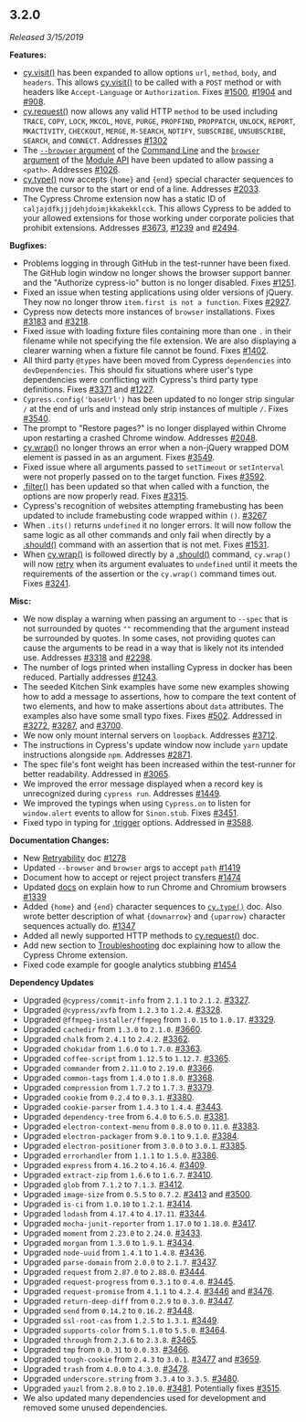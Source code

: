 ## 3.2.0

_Released 3/15/2019_

**Features:**

- [cy.visit()](/api/commands/visit) has been expanded to allow options `url`,
  `method`, `body`, and `headers`. This allows [cy.visit()](/api/commands/visit)
  to be called with a `POST` method or with headers like `Accept-Language` or
  `Authorization`. Fixes
  [#1500](https://github.com/cypress-io/cypress/issues/1500),
  [#1904](https://github.com/cypress-io/cypress/issues/1904) and
  [#908](https://github.com/cypress-io/cypress/issues/908).
- [cy.request()](/api/commands/request) now allows any valid HTTP `method` to be
  used including `TRACE`, `COPY`, `LOCK`, `MKCOL`, `MOVE`, `PURGE`, `PROPFIND`,
  `PROPPATCH`, `UNLOCK`, `REPORT`, `MKACTIVITY`, `CHECKOUT`, `MERGE`,
  `M-SEARCH`, `NOTIFY`, `SUBSCRIBE`, `UNSUBSCRIBE`, `SEARCH`, and `CONNECT`.
  Addresses [#1302](https://github.com/cypress-io/cypress/issues/1302)
- The
  [`--browser` argument](/guides/guides/command-line#cypress-run-browser-lt-browser-name-or-path-gt)
  of the [Command Line](/guides/guides/command-line) and the
  [`browser` argument](/guides/guides/module-api#cypress-run) of the
  [Module API](/guides/guides/module-api) have been updated to allow passing a
  `<path>`. Addresses
  [#1026](https://github.com/cypress-io/cypress/issues/1026).
- [cy.type()](/api/commands/type) now accepts `{home}` and `{end}` special
  character sequences to move the cursor to the start or end of a line.
  Addresses [#2033](https://github.com/cypress-io/cypress/issues/2033).
- The Cypress Chrome extension now has a static ID of
  `caljajdfkjjjdehjdoimjkkakekklcck`. This allows Cypress to be added to your
  allowed extensions for those working under corporate policies that prohibit
  extensions. Addresses
  [#3673](https://github.com/cypress-io/cypress/issues/3673),
  [#1239](https://github.com/cypress-io/cypress/issues/1239) and
  [#2494](https://github.com/cypress-io/cypress/issues/2494).

**Bugfixes:**

- Problems logging in through GitHub in the test-runner have been fixed. The
  GitHub login window no longer shows the browser support banner and the
  "Authorize cypress-io" button is no longer disabled. Fixes
  [#1251](https://github.com/cypress-io/cypress/issues/1251).
- Fixed an issue when testing applications using older versions of jQuery. They
  now no longer throw `item.first is not a function`. Fixes
  [#2927](https://github.com/cypress-io/cypress/issues/2927).
- Cypress now detects more instances of `browser` installations. Fixes
  [#3183](https://github.com/cypress-io/cypress/issues/3183) and
  [#3218](https://github.com/cypress-io/cypress/issues/3218).
- Fixed issue with loading fixture files containing more than one `.` in their
  filename while not specifying the file extension. We are also displaying a
  clearer warning when a fixture file cannot be found. Fixes
  [#1402](https://github.com/cypress-io/cypress/issues/1402).
- All third party `@types` have been moved from Cypress `dependencies` into
  `devDependencies`. This should fix situations where user's type dependencies
  were conflicting with Cypress's third party type definitions. Fixes
  [#3371](https://github.com/cypress-io/cypress/issues/3371) and
  [#1227](https://github.com/cypress-io/cypress/issues/1227).
- `Cypress.config('baseUrl')` has been updated to no longer strip singular `/`
  at the end of urls and instead only strip instances of multiple `/`. Fixes
  [#3540](https://github.com/cypress-io/cypress/issues/3540).
- The prompt to "Restore pages?" is no longer displayed within Chrome upon
  restarting a crashed Chrome window. Addresses
  [#2048](https://github.com/cypress-io/cypress/issues/2048).
- [cy.wrap()](/api/commands/wrap) no longer throws an error when a non-jQuery
  wrapped DOM element is passed in as an argument. Fixes
  [#3549](https://github.com/cypress-io/cypress/issues/3549).
- Fixed issue where all arguments passed to `setTimeout` or `setInterval` were
  not properly passed on to the target function. Fixes
  [#3592](https://github.com/cypress-io/cypress/issues/3592).
- [.filter()](/api/commands/filter) has been updated so that when called with a
  function, the options are now properly read. Fixes
  [#3315](https://github.com/cypress-io/cypress/issues/3315).
- Cypress's recognition of websites attempting framebusting has been updated to
  include framebusting code wrapped within `()`.
  [#3267](https://github.com/cypress-io/cypress/issues/3267)
- When `.its()` returns `undefined` it no longer errors. It will now follow the
  same logic as all other commands and only fail when directly by a
  [.should()](/api/commands/should) command with an assertion that is not met.
  Fixes [#1531](https://github.com/cypress-io/cypress/issues/1531).
- When [cy.wrap()](/api/commands/wrap) is followed directly by a
  [.should()](/api/commands/should) command, `cy.wrap()` will now
  [retry](/guides/core-concepts/retry-ability) when its argument evaluates to
  `undefined` until it meets the requirements of the assertion or the
  `cy.wrap()` command times out. Fixes
  [#3241](https://github.com/cypress-io/cypress/issues/3241).

**Misc:**

- We now display a warning when passing an argument to `--spec` that is not
  surrounded by quotes `""` recommending that the argument instead be surrounded
  by quotes. In some cases, not providing quotes can cause the arguments to be
  read in a way that is likely not its intended use. Addresses
  [#3318](https://github.com/cypress-io/cypress/issues/3318) and
  [#2298](https://github.com/cypress-io/cypress/issues/2298).
- The number of logs printed when installing Cypress in docker has been reduced.
  Partially addresses
  [#1243](https://github.com/cypress-io/cypress/issues/1243).
- The seeded Kitchen Sink examples have some new examples showing how to add a
  message to assertions, how to compare the text content of two elements, and
  how to make assertions about `data` attributes. The examples also have some
  small typo fixes. Fixes
  [#502](https://github.com/cypress-io/cypress/issues/502). Addressed in
  [#3272](https://github.com/cypress-io/cypress/pull/3272),
  [#3287](https://github.com/cypress-io/cypress/pull/3287), and
  [#3700](https://github.com/cypress-io/cypress/pull/3700).
- We now only mount internal servers on `loopback`. Addresses
  [#3712](https://github.com/cypress-io/cypress/issues/3712).
- The instructions in Cypress's update window now include `yarn` update
  instructions alongside `npm`. Addresses
  [#2871](https://github.com/cypress-io/cypress/issues/2871).
- The spec file's font weight has been increased within the test-runner for
  better readability. Addressed in
  [#3065](https://github.com/cypress-io/cypress/issues/3065).
- We improved the error message displayed when a record key is unrecognized
  during `cypress run`. Addresses
  [#1449](https://github.com/cypress-io/cypress/issues/1449).
- We improved the typings when using `Cypress.on` to listen for `window.alert`
  events to allow for `Sinon.stub`. Fixes
  [#3451](https://github.com/cypress-io/cypress/issues/3451).
- Fixed typo in typing for [.trigger](/api/commands/trigger) options. Addressed
  in [#3588](https://github.com/cypress-io/cypress/pull/3588).

**Documentation Changes:**

- New [Retryability](/guides/core-concepts/retry-ability) doc
  [#1278](https://github.com/cypress-io/cypress-documentation/issues/1278)
- Updated `--browser` and `browser` args to accept `path`
  [#1419](https://github.com/cypress-io/cypress-documentation/issues/1419)
- Document how to accept or reject project transfers
  [#1474](https://github.com/cypress-io/cypress-documentation/issues/1474)
- Updated [docs](/guides/guides/launching-browsers) on explain how to run Chrome
  and Chromium browsers
  [#1339](https://github.com/cypress-io/cypress-documentation/issues/1339)
- Added `{home}` and `{end}` character sequences to
  [`cy.type()`](/api/commands/type) doc. Also wrote better description of what
  `{downarrow}` and `{uparrow}` character sequences actually do.
  [#1347](https://github.com/cypress-io/cypress-documentation/pull/1347)
- Added all newly supported HTTP methods to
  [cy.request()](/api/commands/request) doc.
- Add new section to
  [Troubleshooting](/guides/references/troubleshooting#Allow-the-Cypress-Chrome-extension)
  doc explaining how to allow the Cypress Chrome extension.
- Fixed code example for google analytics stubbing
  [#1454](https://github.com/cypress-io/cypress-documentation/issues/1454)

**Dependency Updates**

- Upgraded `@cypress/commit-info` from `2.1.1` to `2.1.2`.
  [#3327](https://github.com/cypress-io/cypress/pull/3327).
- Upgraded `@cypress/xvfb` from `1.2.3` to `1.2.4`.
  [#3328](https://github.com/cypress-io/cypress/pull/3328).
- Upgraded `@ffmpeg-installer/ffmpeg` from `1.0.15` to `1.0.17`.
  [#3329](https://github.com/cypress-io/cypress/pull/3329).
- Upgraded `cachedir` from `1.3.0` to `2.1.0`.
  [#3660](https://github.com/cypress-io/cypress/pull/3660).
- Upgraded `chalk` from `2.4.1` to `2.4.2`.
  [#3362](https://github.com/cypress-io/cypress/pull/3362).
- Upgraded `chokidar` from `1.6.0` to `1.7.0`.
  [#3363](https://github.com/cypress-io/cypress/pull/3363).
- Upgraded `coffee-script` from `1.12.5` to `1.12.7`.
  [#3365](https://github.com/cypress-io/cypress/pull/3365).
- Upgraded `commander` from `2.11.0` to `2.19.0`.
  [#3366](https://github.com/cypress-io/cypress/pull/3366).
- Upgraded `common-tags` from `1.4.0` to `1.8.0`.
  [#3368](https://github.com/cypress-io/cypress/pull/3368).
- Upgraded `compression` from `1.7.2` to `1.7.3`.
  [#3379](https://github.com/cypress-io/cypress/pull/3379).
- Upgraded `cookie` from `0.2.4` to `0.3.1`.
  [#3380](https://github.com/cypress-io/cypress/pull/3380).
- Upgraded `cookie-parser` from `1.4.3` to `1.4.4`.
  [#3443](https://github.com/cypress-io/cypress/pull/3443).
- Upgraded `dependency-tree` from `6.4.0` to `6.5.0`.
  [#3381](https://github.com/cypress-io/cypress/pull/3381).
- Upgraded `electron-context-menu` from `0.8.0` to `0.11.0`.
  [#3383](https://github.com/cypress-io/cypress/pull/3383).
- Upgraded `electron-packager` from `9.0.1` to `9.1.0`.
  [#3384](https://github.com/cypress-io/cypress/pull/3384).
- Upgraded `electron-positioner` from `3.0.0` to `3.0.1`.
  [#3385](https://github.com/cypress-io/cypress/pull/3385).
- Upgraded `errorhandler` from `1.1.1` to `1.5.0`.
  [#3386](https://github.com/cypress-io/cypress/pull/3386).
- Upgraded `express` from `4.16.2` to `4.16.4`.
  [#3409](https://github.com/cypress-io/cypress/pull/3409).
- Upgraded `extract-zip` from `1.6.6` to `1.6.7`.
  [#3410](https://github.com/cypress-io/cypress/pull/3410).
- Upgraded `glob` from `7.1.2` to `7.1.3`.
  [#3412](https://github.com/cypress-io/cypress/pull/3412).
- Upgraded `image-size` from `0.5.5` to `0.7.2`.
  [#3413](https://github.com/cypress-io/cypress/pull/3413) and
  [#3500](https://github.com/cypress-io/cypress/pull/3500).
- Upgraded `is-ci` from `1.0.10` to `1.2.1`.
  [#3414](https://github.com/cypress-io/cypress/pull/3414).
- Upgraded `lodash` from `4.17.4` to `4.17.11`.
  [#3344](https://github.com/cypress-io/cypress/pull/3344).
- Upgraded `mocha-junit-reporter` from `1.17.0` to `1.18.0`.
  [#3417](https://github.com/cypress-io/cypress/pull/3417).
- Upgraded `moment` from `2.23.0` to `2.24.0`.
  [#3433](https://github.com/cypress-io/cypress/pull/3433).
- Upgraded `morgan` from `1.3.0` to `1.9.1`.
  [#3434](https://github.com/cypress-io/cypress/pull/3434).
- Upgraded `node-uuid` from `1.4.1` to `1.4.8`.
  [#3436](https://github.com/cypress-io/cypress/pull/3436).
- Upgraded `parse-domain` from `2.0.0` to `2.1.7`.
  [#3437](https://github.com/cypress-io/cypress/pull/3437).
- Upgraded `request` from `2.87.0` to `2.88.0`.
  [#3444](https://github.com/cypress-io/cypress/pull/3444).
- Upgraded `request-progress` from `0.3.1` to `0.4.0`.
  [#3445](https://github.com/cypress-io/cypress/pull/3445).
- Upgraded `request-promise` from `4.1.1` to `4.2.4`.
  [#3446](https://github.com/cypress-io/cypress/pull/3446) and
  [#3476](https://github.com/cypress-io/cypress/pull/3476).
- Upgraded `return-deep-diff` from `0.2.9` to `0.3.0`.
  [#3447](https://github.com/cypress-io/cypress/pull/3447).
- Upgraded `send` from `0.14.2` to `0.16.2`.
  [#3448](https://github.com/cypress-io/cypress/pull/3448).
- Upgraded `ssl-root-cas` from `1.2.5` to `1.3.1`.
  [#3449](https://github.com/cypress-io/cypress/pull/3449).
- Upgraded `supports-color` from `5.1.0` to `5.5.0`.
  [#3464](https://github.com/cypress-io/cypress/pull/3464).
- Upgraded `through` from `2.3.6` to `2.3.8`.
  [#3465](https://github.com/cypress-io/cypress/pull/3465).
- Upgraded `tmp` from `0.0.31` to `0.0.33`.
  [#3466](https://github.com/cypress-io/cypress/pull/3466).
- Upgraded `tough-cookie` from `2.4.3` to `3.0.1`.
  [#3477](https://github.com/cypress-io/cypress/pull/3477) and
  [#3659](https://github.com/cypress-io/cypress/pull/3659).
- Upgraded `trash` from `4.0.0` to `4.3.0`.
  [#3478](https://github.com/cypress-io/cypress/pull/3478).
- Upgraded `underscore.string` from `3.3.4` to `3.3.5`.
  [#3480](https://github.com/cypress-io/cypress/pull/3480).
- Upgraded `yauzl` from `2.8.0` to `2.10.0`.
  [#3481](https://github.com/cypress-io/cypress/pull/3481). Potentially fixes
  [#3515](https://github.com/cypress-io/cypress/issues/3515).
- We also updated many dependencies used for development and removed some unused
  dependencies.

